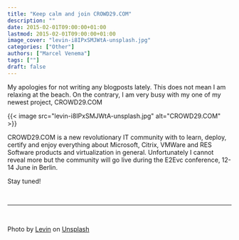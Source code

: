 ```yaml
---
title: "Keep calm and join CROWD29.COM"
description: ""
date: 2015-02-01T09:00:00+01:00
lastmod: 2015-02-01T09:00:00+01:00
image_cover: "levin-i8IPxSMJWtA-unsplash.jpg"
categories: ["Other"]
authors: ["Marcel Venema"] 
tags: [""]
draft: false
---
```


My apologies for not writing any blogposts lately. This does not mean I am relaxing at the beach. On the contrary, I am very busy with my one of my newest project, CROWD29.COM

<!--more-->

{{< image src="levin-i8IPxSMJWtA-unsplash.jpg" alt="CROWD29.COM" >}}

CROWD29.COM is a new revolutionary IT community with to learn, deploy, certify and enjoy everything about Microsoft, Citrix, VMWare and RES Software products and virtualization in general. Unfortunately I cannot reveal more but the community will go live during the E2Evc conference, 12-14 June in Berlin.

Stay tuned!

&nbsp;

---
&nbsp;

Photo by <a href="https://unsplash.com/@levinuss?utm_content=creditCopyText&utm_medium=referral&utm_source=unsplash">Levin</a> on <a href="https://unsplash.com/photos/berlin-lighted-free-standing-signage-during-night-time-i8IPxSMJWtA?utm_content=creditCopyText&utm_medium=referral&utm_source=unsplash">Unsplash</a>
  
&nbsp;